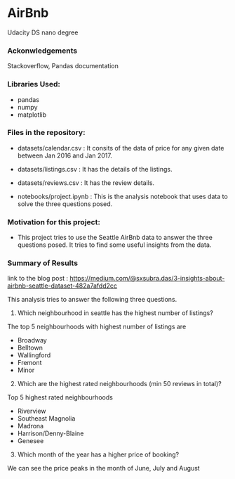 # AirBnb
Udacity DS nano degree

### Ackonwledgements
Stackoverflow, Pandas documentation

### Libraries Used:
- pandas
- numpy
- matplotlib


### Files in the repository:
- datasets/calendar.csv : It consits of the data of price for any given date between Jan 2016 and Jan 2017.
- datasets/listings.csv : It has the details of the listings.
- datasets/reviews.csv : It has the review details.

- notebooks/project.ipynb : This is the analysis notebook that uses data to solve the three questions posed.


### Motivation for this project:
- This project tries to use the Seattle AirBnb data to answer the three questions posed. It tries to find some useful insights from the data.


### Summary of Results

link to the blog post : 
https://medium.com/@sxsubra.das/3-insights-about-airbnb-seattle-dataset-482a7afdd2cc

This analysis tries to answer the following three questions.

1. Which neighbourhood in seattle has the highest number of listings?

The top 5 neighbourhoods with highest number of listings are 
- Broadway
- Belltown
- Wallingford
- Fremont
- Minor


2. Which are the highest rated neighbourhoods (min 50 reviews in total)?

Top 5 highest rated neighbourhoods
- Riverview
- Southeast Magnolia
- Madrona
- Harrison/Denny-Blaine
- Genesee


3. Which month of the year has a higher price of booking?

We can see the price peaks in the month of June, July and August
